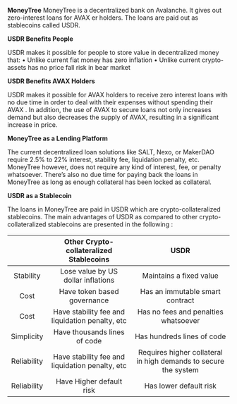 **MoneyTree**
MoneyTree is a decentralized bank on Avalanche. It gives out zero-interest loans for AVAX er holders. The loans are paid out as stablecoins called USDR.

**USDR Benefits People**

USDR makes it possible for people to store value in decentralized money that:
•	Unlike current fiat money has zero inflation
•	Unlike current crypto-assets has no price fall risk in bear market

**USDR Benefits AVAX  Holders**

USDR makes it possible for AVAX  holders to receive zero interest loans with no due time in order to deal with their expenses without spending their AVAX .
In addition, the use of AVAX to secure loans not only increases demand but also decreases the supply of AVAX, resulting in a significant increase in price.

**MoneyTree as a Lending Platform**

The current decentralized loan solutions like SALT, Nexo, or MakerDAO require 2.5% to 22% interest, stability fee, liquidation penalty, etc. MoneyTree however, does not require any kind of interest, fee, or penalty whatsoever. There’s also no due time for paying back the loans in MoneyTree as long as enough collateral has been locked as collateral.

**USDR as a Stablecoin**

The loans in MoneyTree are paid in USDR which are crypto-collateralized stablecoins. 
The main advantages of USDR as compared to other crypto-collateralized stablecoins are presented in the following :

|               |   **Other Crypto-collateralized Stablecoins**   |                            **USDR**                             | 
|:-------------:|:-----------------------------------------------:|:---------------------------------------------------------------:|              
| Stability     | Lose value by US dollar inflations              | Maintains a fixed value                                         |
| Cost          | Have token based governance                     | Has an immutable smart contract                                 |
| Cost          | Have stability fee and liquidation penalty, etc | Has no fees and penalties whatsoever                            |
| Simplicity    | Have thousands lines of code                    | Has hundreds lines of code                                      |
| Reliability   | Have stability fee and liquidation penalty, etc | Requires higher collateral in high demands to secure the system |
| Reliability   | Have Higher default risk                        | Has lower default risk                                          |



